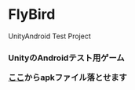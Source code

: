 # FlyBird
UnityAndroid Test Project

<h3>UnityのAndroidテスト用ゲーム</3>

<p><a href="https://github.com/EsProgram/FlyBird/tree/master/Release">ここ</a>からapkファイル落とせます</p>
